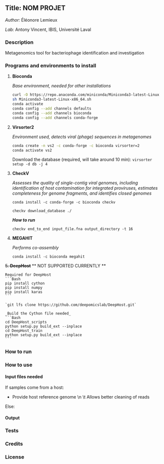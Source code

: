 ## Title: NOM PROJET
 _Author:_ Éléonore Lemieux

 _Lab:_ Antony Vincent, IBIS, Université Laval

### Description
Metagenomics tool for bacteriophage identification and investigation

### Programs and environments to install
1. **Bioconda**

    _Base environment, needed for other installations_

    ```Bash
    curl -O https://repo.anaconda.com/miniconda/Miniconda3-latest-Linux-x86_64.sh
    sh Miniconda3-latest-Linux-x86_64.sh
    conda activate
    conda config --add channels defaults
    conda config --add channels bioconda
    conda config --add channels conda-forge
    ```

2. **Virsorter2**

    _Environment used, detects viral (phage) sequences in metagenomes_

    ```Bash
    conda create -n vs2 -c conda-forge -c bioconda virsorter=2
    conda activate vs2
    ```

    Download the database (required, will take around 10 min): `virsorter setup -d db -j 4`

3. **CheckV**

    _Assesses the quality of single-contig viral genomes, including identification of host contamination for integrated proviruses, estimates completeness for genome fragments, and identifies closed genomes_

    `conda install -c conda-forge -c bioconda checkv`

    `checkv download_database ./`

    ***How to run***
    
     `checkv end_to_end input_file.fna output_directory -t 16`

4. **MEGAHIT**

    _Performs co-assembly_ 
    
    `conda install -c bioconda megahit`


~~5. **DeepHost**~~
** NOT SUPPORTED CURRENTLY **
    
    Required for DeepHost
    ```Bash
    pip install cython
    pip install numpy
    pip install karas
    ```

    `git lfs clone https://github.com/deepomicslab/DeepHost.git`
    
    _Build the Cython file needed_
    ```Bash
    cd DeepHost_scripts
    python setup.py build_ext --inplace
    cd DeepHost_train
    python setup.py build_ext --inplace
    ```

### How to run



### How to use
#### Input files needed

If samples come from a host:
- Provide host reference genome \n \t Allows better cleaning of reads

Else:

#### Output


### Tests


### Credits


### License


